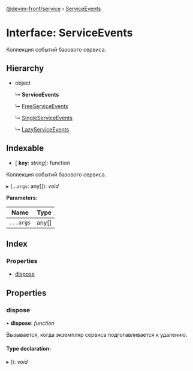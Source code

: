 [@devim-front/service](../README.md) › [ServiceEvents](serviceevents.md)

# Interface: ServiceEvents

Коллекция событий базового сервиса.

## Hierarchy

* object

  ↳ **ServiceEvents**

  ↳ [FreeServiceEvents](freeserviceevents.md)

  ↳ [SingleServiceEvents](singleserviceevents.md)

  ↳ [LazyServiceEvents](lazyserviceevents.md)

## Indexable

* \[ **key**: *string*\]: function

Коллекция событий базового сервиса.

▸ (...`args`: any[]): *void*

**Parameters:**

Name | Type |
------ | ------ |
`...args` | any[] |

## Index

### Properties

* [dispose](serviceevents.md#markdown-header-dispose)

## Properties

### <a id="markdown-header-dispose" name="markdown-header-dispose"></a>  dispose

• **dispose**: *function*

Вызывается, когда экземпляр сервиса подготавливается к удалению.

#### Type declaration:

▸ (): *void*
